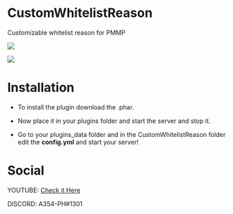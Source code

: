 # CustomWhitelistReason

Customizable whitelist reason for PMMP

[![](https://poggit.pmmp.io/shield.dl.total/CustomWhitelistReason)](https://poggit.pmmp.io/p/CustomWhitelistReason)

[![](https://poggit.pmmp.io/shield.state/CustomWhitelistReason)](https://poggit.pmmp.io/p/CustomWhitelistReason)

# Installation

- To install the plugin download the .phar.

- Now place it in your plugins folder and start the server and stop it.

- Go to your plugins_data folder and in the CustomWhitelistReason folder edit the **config.yml** and  start your server!

# Social

YOUTUBE: [Check it Here](youtube.com/c/Assassiner354)

DISCORD: A354-PH#1301
